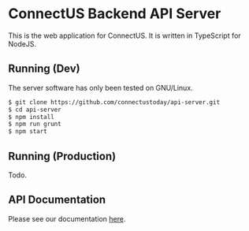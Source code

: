 # ConnectUS Backend API Server

This is the web application for ConnectUS. It is written in TypeScript for NodeJS.

## Running (Dev)
The server software has only been tested on GNU/Linux.


```bash
$ git clone https://github.com/connectustoday/api-server.git
$ cd api-server
$ npm install
$ npm run grunt
$ npm start
```
## Running (Production)
Todo.

## API Documentation
Please see our documentation [here](https://connectustoday.github.io/api-server/).
